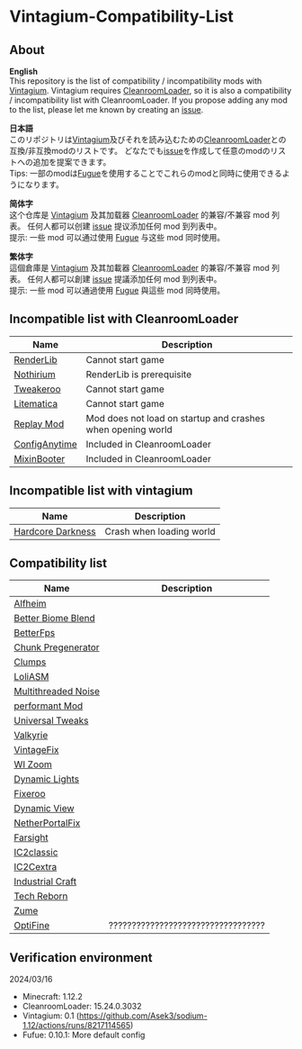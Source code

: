 # Vintagium-Compatibility-List
## About  
**English**  
This repository is the list of compatibility / incompatibility mods with [Vintagium](https://github.com/Asek3/sodium-1.12). Vintagium requires [CleanroomLoader](https://github.com/CleanroomMC/CleanroomMMC), so it is also a compatibility / incompatibility list with CleanroomLoader. If you propose adding any mod to the list, please let me known by creating an [issue](https://github.com/daizu-007/Vintagium-Compatibility-List/issues).
  
**日本語**  
このリポジトリは[Vintagium](https://github.com/Asek3/sodium-1.12)及びそれを読み込むための[CleanroomLoader](https://github.com/CleanroomMC/CleanroomMMC)との互換/非互換modのリストです。
どなたでも[issue](https://github.com/daizu-007/Vintagium-Compatibility-List/issues)を作成して任意のmodのリストへの追加を提案できます。  
Tips: 一部のmodは[Fugue](https://github.com/CleanroomMC/Fugue)を使用することでこれらのmodと同時に使用できるようになります。  
  
**简体字**  
这个仓库是 [Vintagium](https://github.com/Asek3/sodium-1.12) 及其加载器 [CleanroomLoader](https://github.com/CleanroomMC/CleanroomMMC) 的兼容/不兼容 mod 列表。 任何人都可以创建 [issue](https://github.com/daizu-007/Vintagium-Compatibility-List/issues) 提议添加任何 mod 到列表中。  
提示: 一些 mod 可以通过使用 [Fugue](https://github.com/CleanroomMC/Fugue) 与这些 mod 同时使用。 
  
**繁体字**  
這個倉庫是 [Vintagium](https://github.com/Asek3/sodium-1.12) 及其加載器 [CleanroomLoader](https://github.com/CleanroomMC/CleanroomMMC) 的兼容/不兼容 mod 列表。 任何人都可以創建 [issue](https://github.com/daizu-007/Vintagium-Compatibility-List/issues) 提議添加任何 mod 到列表中。  
提示: 一些 mod 可以通過使用 [Fugue](https://github.com/CleanroomMC/Fugue) 與這些 mod 同時使用。  
  
## Incompatible list with CleanroomLoader
|Name|Description|
|----|----|
|[RenderLib](https://www.curseforge.com/minecraft/mc-mods/renderlib)|Cannot start game|
|[Nothirium](https://www.curseforge.com/minecraft/mc-mods/nothirium)|RenderLib is prerequisite|
|[Tweakeroo](https://masa.dy.fi/mcmods/client_mods/)|Cannot start game|
|[Litematica](https://masa.dy.fi/mcmods/client_mods/)|Cannot start game|
|[Replay Mod](https://www.replaymod.com/)|Mod does not load on startup and crashes when opening world|
|[ConfigAnytime](https://www.curseforge.com/minecraft/mc-mods/configanytime)|Included in CleanroomLoader|
|[MixinBooter](https://www.curseforge.com/minecraft/mc-mods/mixin-booter)|Included in CleanroomLoader|
  
## Incompatible list with vintagium
|Name|Description|
|----|----|
|[Hardcore Darkness](https://www.curseforge.com/minecraft/mc-mods/hardcore-darkness)|Crash when loading world|
  
## Compatibility list
|Name|Description|
|----|----|
|[Alfheim](https://www.curseforge.com/minecraft/mc-mods/alfheim-lighting-engine)||
|[Better Biome Blend](https://github.com/FionaTheMortal/better-biome-blend)||
|[BetterFps](https://www.curseforge.com/minecraft/mc-mods/betterfps)||
|[Chunk Pregenerator](https://www.curseforge.com/projects/267193)||
|[Clumps](https://www.curseforge.com/projects/256717)||
|[LoliASM](https://www.curseforge.com/projects/460609)||
|[Multithreaded Noise](https://www.curseforge.com/minecraft/mc-mods/multithreaded-noise)||
|[performant Mod](https://www.curseforge.com/projects/354143)||
|[Universal Tweaks](https://www.curseforge.com/projects/705000)||
|[Valkyrie](https://www.curseforge.com/projects/874067)||
|[VintageFix](https://www.curseforge.com/projects/871198)||
|[WI Zoom](https://www.curseforge.com/projects/349630)||
|[Dynamic Lights](https://www.curseforge.com/projects/227874)||
|[Fixeroo](https://www.curseforge.com/minecraft/mc-mods/xp-orb-clump)||
|[Dynamic View](https://www.curseforge.com/minecraft/mc-mods/dynamic-view)||
|[NetherPortalFix](https://www.curseforge.com/minecraft/mc-mods/netherportalfix)||
|[Farsight](https://www.curseforge.com/minecraft/mc-mods/farsight)||
|[IC2classic](https://www.curseforge.com/minecraft/mc-mods/ic2-classic)||
|[IC2Cextra](https://www.curseforge.com/minecraft/mc-mods/ic2c-extras)||
|[Industrial Craft](https://www.curseforge.com/minecraft/mc-mods/industrial-craft)||
|[Tech Reborn](https://www.curseforge.com/minecraft/mc-mods/techreborn)||
|[Zume](https://www.curseforge.com/minecraft/mc-mods/zume)||
|[OptiFine](https://optifine.net/)|??????????????????????????????????|
  
## Verification environment
2024/03/16
- Minecraft: 1.12.2
- CleanroomLoader: 15.24.0.3032
- Vintagium: 0.1 (https://github.com/Asek3/sodium-1.12/actions/runs/8217114565)
- Fufue: 0.10.1: More default config
  


